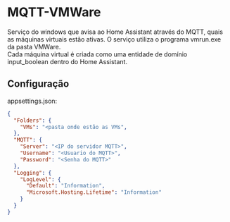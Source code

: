 # MQTT-VMWare
Serviço do windows que avisa ao Home Assistant através do MQTT, quais as máquinas virtuais estão ativas.
O serviço utiliza o programa vmrun.exe da pasta VMWare.  
Cada máquina virtual é criada como uma entidade de domínio input_boolean dentro do Home Assistant.

## Configuração
appsettings.json:

```json
{
  "Folders": {
    "VMs": "<pasta onde estão as VMs",
  },
  "MQTT": {
    "Server": "<IP do servidor MQTT>",
    "Username": "<Usuario do MQTT>",
    "Password": "<Senha do MQTT>"
  },
  "Logging": {
    "LogLevel": {
      "Default": "Information",
      "Microsoft.Hosting.Lifetime": "Information"
    }
  }
}
```
